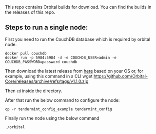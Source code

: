 This repo contains Orbital builds for download. You can find the builds in the releases of this repo.

## Steps to run a single node:

First you need to run the CouchDB database which is required by orbital node:

```
docker pull couchdb
docker run -p 5984:5984 -d -e COUCHDB_USER=admin -e COUCHDB_PASSWORD=password couchdb
```

Then download the latest release from [here](https://github.com/Orbital-Core/releases/releases) based on your OS or, for example, using this command in a CLI wget https://github.com/Orbital-Core/releases/archive/refs/tags/v1.1.0.zip

Then `cd` inside the directory. 

After that run the below command to configure the node:

```
cp -r tendermint_config_example tendermint_config
```

Finally run the node using the below command

```
./orbital
```
